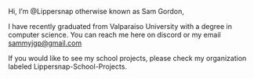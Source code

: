 Hi, I’m @Lippersnap otherwise known as Sam Gordon,

I have recently graduated from Valparaiso University with a degree in computer science.
You can reach me here on discord or my email sammyjgp@gmail.com

If you would like to see my school projects, please check my organization labeled Lippersnap-School-Projects.
